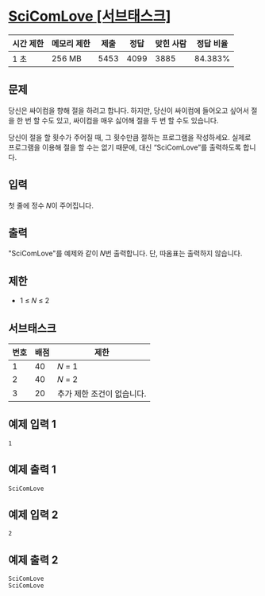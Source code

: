 # [SciComLove [서브태스크]](https://www.acmicpc.net/problem/21598)

| 시간 제한 | 메모리 제한 | 제출 | 정답 | 맞힌 사람 | 정답 비율 |
| --- | --- | --- | --- | --- | --- |
| 1 초 | 256 MB | 5453 | 4099 | 3885 | 84.383% |

## 문제

당신은 싸이컴을 향해 절을 하려고 합니다. 하지만, 당신이 싸이컴에 들어오고 싶어서 절을 한 번 할 수도 있고, 싸이컴을 매우 싫어해 절을 두 번 할 수도 있습니다.

당신이 절을 할 횟수가 주어질 때, 그 횟수만큼 절하는 프로그램을 작성하세요. 실제로 프로그램을 이용해 절을 할 수는 없기 때문에, 대신 “SciComLove”를 출력하도록 합니다.

## 입력

첫 줄에 정수 𝑁이 주어집니다.

## 출력

"SciComLove"를 예제와 같이 𝑁번 출력합니다. 단, 따옴표는 출력하지 않습니다.

## 제한

- 1 ≤ 𝑁 ≤ 2

## 서브태스크

| 번호 | 배점 | 제한 |
| --- | --- | --- |
| 1 | 40 | 𝑁 = 1 |
| 2 | 40 | 𝑁 = 2 |
| 3 | 20 | 추가 제한 조건이 없습니다. |

## 예제 입력 1

```
1

```

## 예제 출력 1

```
SciComLove

```

## 예제 입력 2

```
2

```

## 예제 출력 2

```
SciComLove
SciComLove
```
